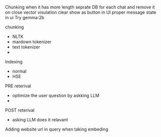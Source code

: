 Chunking when it has more length
seprate DB for each chat and remove it on close
vector visulation
clear show as button in UI
proper message state in ui
Try gemma:2b

chunking
- NLTK 
- mardown tokenizer
- text tokenizer
- 

Indexing
- normal
- HSE

PRE reterival
- optimize the user question by askking LLM
- 

POST reterival
- asking LLM does it relavant 


Adding website url in query when taking embeding

<!-- CREATE INDEX
ON recipes USING hnsw (embedding vector_l2_ops)  -->